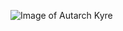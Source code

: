 ![Image of Autarch Kyre](https://static.wikia.nocookie.net/d__/images/2/22/Autarch_Kyre.jpg/revision/latest?cb=20170502221113&path-prefix=dow)
